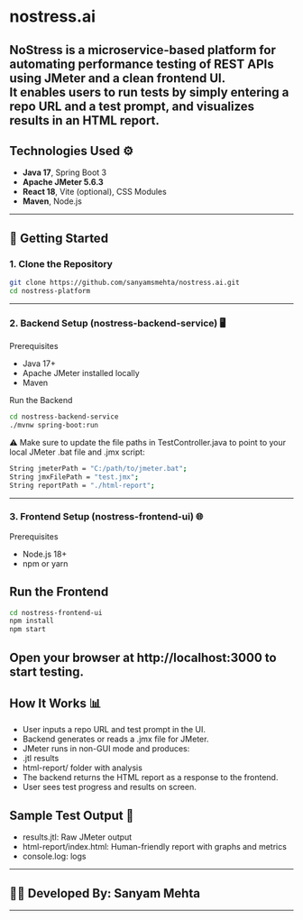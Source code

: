# nostress.ai

**NoStress** is a microservice-based platform for automating performance testing of REST APIs using JMeter and a clean frontend UI.  
It enables users to run tests by simply entering a repo URL and a test prompt, and visualizes results in an HTML report.
---

## Technologies Used  ⚙️

- **Java 17**, Spring Boot 3
- **Apache JMeter 5.6.3**
- **React 18**, Vite (optional), CSS Modules
- **Maven**, Node.js
---

## 🚀 Getting Started

### 1. Clone the Repository
```bash
git clone https://github.com/sanyamsmehta/nostress.ai.git
cd nostress-platform
```
---

### 2. Backend Setup (nostress-backend-service)   🖥️

Prerequisites
- Java 17+
- Apache JMeter installed locally
- Maven

Run the Backend
```bash
cd nostress-backend-service
./mvnw spring-boot:run
```

⚠️ Make sure to update the file paths in TestController.java to point to your local JMeter .bat file and .jmx script:
```bash
String jmeterPath = "C:/path/to/jmeter.bat";
String jmxFilePath = "test.jmx";
String reportPath = "./html-report";
```
---

### 3. Frontend Setup (nostress-frontend-ui)  🌐

Prerequisites
- Node.js 18+
- npm or yarn

Run the Frontend
---

```bash 
cd nostress-frontend-ui
npm install
npm start

```
Open your browser at http://localhost:3000 to start testing.
---

##  How It Works  📊

- User inputs a repo URL and test prompt in the UI.
- Backend generates or reads a .jmx file for JMeter.
- JMeter runs in non-GUI mode and produces:
- .jtl results
- html-report/ folder with analysis
- The backend returns the HTML report as a response to the frontend.
- User sees test progress and results on screen.


## Sample Test Output 🧪 

- results.jtl: Raw JMeter output
- html-report/index.html: Human-friendly report with graphs and metrics
- console.log: logs

---
## 👨‍💻 Developed By: Sanyam Mehta
---
